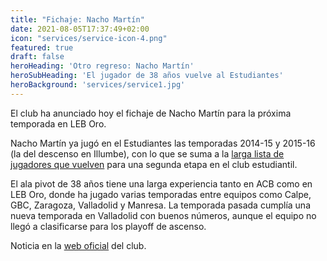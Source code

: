 ```yaml
---
title: "Fichaje: Nacho Martín"
date: 2021-08-05T17:37:49+02:00
icon: "services/service-icon-4.png"
featured: true
draft: false
heroHeading: 'Otro regreso: Nacho Martín'
heroSubHeading: 'El jugador de 38 años vuelve al Estudiantes'
heroBackground: 'services/service1.jpg'
---
```


El club ha anunciado hoy el fichaje de Nacho Martín para la próxima temporada en LEB Oro.

Nacho Martín ya jugó en el Estudiantes las temporadas 2014-15 y 2015-16 (la del descenso en Illumbe), con lo que se suma a la [larga lista de jugadores que vuelven](https://nuestroestu.es/informes/los-regresos/) para una segunda etapa en el club estudiantil.

El ala pivot de 38 años tiene una larga experiencia tanto en ACB como en LEB Oro, donde ha jugado varias temporadas entre equipos como Calpe, GBC, Zaragoza, Valladolid y Manresa. La temporada pasada cumplía una nueva temporada en Valladolid con buenos números, aunque el equipo no llegó a clasificarse para los playoff de ascenso.

Noticia en la [web oficial](https://www.movistarestudiantes.com/leb-oro/nacho-martin-experiencia-leb-oro-y-conocimiento-del-club/) del club.